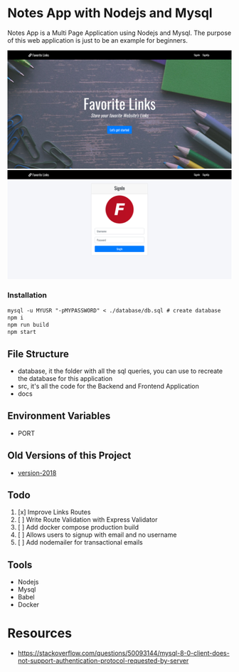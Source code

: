 # Notes App with Nodejs and Mysql

Notes App is a Multi Page Application using Nodejs and Mysql. The purpose of this web application is just to be an example for beginners.

![](docs/screenshot2.png)
![](docs/screenshot.png)

### Installation

```
mysql -u MYUSR "-pMYPASSWORD" < ./database/db.sql # create database
npm i
npm run build
npm start
```

## File Structure

- database, it the folder with all the sql queries, you can use to recreate the database for this application
- src, it's all the code for the Backend and Frontend Application
- docs

## Environment Variables

- PORT

## Old Versions of this Project

- [version-2018](https://github.com/FaztTech/nodejs-mysql-links/tree/version-2018)

## Todo

1. [x] Improve Links Routes
1. [ ] Write Route Validation with Express Validator
1. [ ] Add docker compose production build
1. [ ] Allows users to signup with email and no username
1. [ ] Add nodemailer for transactional emails

## Tools

- Nodejs
- Mysql
- Babel
- Docker

# Resources

- https://stackoverflow.com/questions/50093144/mysql-8-0-client-does-not-support-authentication-protocol-requested-by-server
